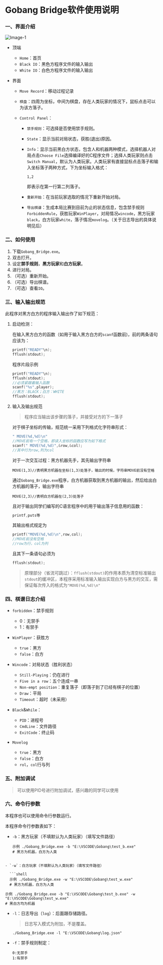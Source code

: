 # Gobang Bridge软件使用说明

###  一、界面介绍

![Image-1](E:\VSCODE\UbuntuShare\C\Gobang\src\docs\Pic\Image-1.png)

- 顶端

  - `Home`：首页
  - `Black IO`：黑色方程序文件的输入输出
  - `White IO`：白色方程序文件的输入输出

- 界面

  - `Move Record`：移动过程记录

  - `棋盘`：四周为坐标，中间为棋盘，存在人类玩家的情况下，鼠标点击可以为该方落子。

  - `Control Panel`：

    - `禁手规则`：可选择是否使用禁手规则。

    - `State`：显示当前对局状态，获胜(退出)原因。

    - `Info`：显示当前黑白方状态，包含人和机器两种模式，选择机器人对局点击`Choose File`选择编译好的C程序文件；选择人类玩家则点击`Switch Manual`，默认为人类玩家。人类玩家有直接鼠标点击落子和输入坐标落子两种方式，下为坐标输入格式：

      ```
      1,2
      ```

      即表示在第一行第二列落子。

    - `重新开始`：在当前玩家选取的情况下重新开始对局。

    - `导出棋谱`：生成本局比赛到目前为止的状态信息，包含禁手规则`ForbiddenRule`，获胜玩家`WinPlayer`，对局情况`wincode`，黑方玩家`black`，白方玩家`white`，落子情况`movelog`。（关于日志导出的具体说明见后）

### 二、如何使用

1. 下载`Gobang_Bridge.exe`。
2. 双击打开。
3. 设定**禁手规则**，**黑方玩家**和**白方玩家**。
4. 进行对局。
5. （可选）重新开始。
6. （可选）导出棋谱。
7. （可选）查看`IO`。


### 三、输入输出规范

此程序对黑方白方的程序输入输出作了如下规范：

1. 启动检测：

   在输入黑方白方的函数（如用于输入黑方白方的`scanf`函数前)，前的两条语句应该为：

   ```C 
   printf("READY"\n);
   fflush(stdout);
   ```

   程序片段示例

   ```C
   printf("READY"\n);
   fflush(stdout);
   //必须紧跟着输入函数
   scanf("%s",player);
   //黑方：BLACK；白方：WHITE
   fflush(stdout);
   ```

2. 输入及输出规范

   > 程序应当输出该步骤的落子，并接受对方的下一落子

   对于棋子坐标的传输，规范统一采用下列格式化字符串形式：

   ```C
   " MOVE(%d,%d)\n"
   //MOVE前有一个空格，即读入坐标的函数应写为如下格式
   scanf(" MOVE(%d,%d)",&row,&col);
   //其中行为row,列为col
   ```
	对于一次交互过程：黑方机器先手，其先输出字符串

    ```
   MOVE(1,3)//表明黑方机器在坐标(1,3)处落子，输出的时候，字符串MOVE前没有空格
    ```

   通过`Gobang_Bridge.exe`程序，白方机器获取到黑方机器的输出，然后给出白方机器的落子，输出字符串

    ```
    MOVE(2,3)//表明白方机器在(2,3)处落子
    ```

   且对于输出同学们编写的C语言程序中的用于输出落子信息用的函数：

    ```C
    printf,puts等 
    ```
   
   其输出格式规定为

   ```C
   printf("MOVE(%d,%d)\n",row,col);
   //MOVE前没有空格
   //row为行，col为列
   ```

   且其下一条语句必须为

   ```c
   fflush(stdout);
   ```


   > 原理部分（省流可跳过）：`fflush(stdout)`的作用本质为清空标准输出`stdout`的缓冲区，本程序采用标准输入输出实现白方与黑方的交互，需保证每次传入的格式为`"MOVE(%d,%d)\n"`

### 四、棋谱日志介绍

- `forbidden`：禁手规则

  - 0：无禁手
  - 1：有禁手
  
- `WinPlayer`：获胜方

  - `true`：黑方
  - `false`：白方

- `Wincode`：对局状态（胜利状态）

  - `Still-Playing`：仍在进行
  - `Five in a row`：五个连成一串
  - `Non-empt position`：重复落子（即落子到了已经有棋子的位置）
  - `Draw`：平局
  - `Timeout`：超时（未采用）

- `Black`&`While`：

  - `PID`：进程号
  - `CmdLine`：文件路径
  - `ExitCode`：终止码

- `Movelog`

  - `true`：黑方
  - `false`：白方
  - `rol`，`col`行与列


### 五、附加调试

> 可以使用PID号进行附加调试，感兴趣的同学可以使用

### 六、命令行参数

本程序也可以使用命令行参数运行。

本程序命令行参数表如下：

- `-b`：黑方玩家（不填默认为人类玩家）（填写文件路径）

  ```shell
  示例 ./Gobang_Bridge.exe -b "E:\VSCODE\Gobang\test_b.exe" 
  # 黑方为机器，白方为人类
```
  
- `-w`：白方玩家（不填默认为人类玩家）（填写文件路径）

  ```shell
  示例 ./Gobang_Bridge.exe -w "E:\VSCODE\Gobang\test_w.exe" 
  # 黑方为机器，白方为人类
  ```

  ```shell
  示例 ./Gobang_Bridge.exe -b "E:\VSCODE\Gobang\test_b.exe" -w "E:\VSCODE\Gobang\test_w.exe" 
  # 黑白方均为机器
  ```

- `-l`：日志导出（`log`）：后面跟存储路径。

  >  日志写入模式为附加，不是覆盖。

  ```shell
  ./Gobang_Bridge.exe -l "E:\VSCODE\Gobang\log.json"
  ```

- `-f`：禁手规则制定：

  ```
  0:无禁手
  1:有禁手
  ```

